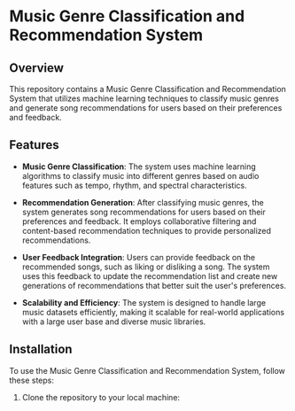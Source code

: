 # Music Genre Classification and Recommendation System

## Overview

This repository contains a Music Genre Classification and Recommendation System that utilizes machine learning techniques to classify music genres and generate song recommendations for users based on their preferences and feedback.

## Features

- **Music Genre Classification**: The system uses machine learning algorithms to classify music into different genres based on audio features such as tempo, rhythm, and spectral characteristics.

- **Recommendation Generation**: After classifying music genres, the system generates song recommendations for users based on their preferences and feedback. It employs collaborative filtering and content-based recommendation techniques to provide personalized recommendations.

- **User Feedback Integration**: Users can provide feedback on the recommended songs, such as liking or disliking a song. The system uses this feedback to update the recommendation list and create new generations of recommendations that better suit the user's preferences.

- **Scalability and Efficiency**: The system is designed to handle large music datasets efficiently, making it scalable for real-world applications with a large user base and diverse music libraries.

## Installation

To use the Music Genre Classification and Recommendation System, follow these steps:

1. Clone the repository to your local machine:


